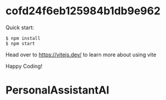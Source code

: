 # cofd24f6eb125984b1db9e962

Quick start:

```
$ npm install
$ npm start
````

Head over to https://vitejs.dev/ to learn more about using vite

Happy Coding!
# PersonalAssistantAI
